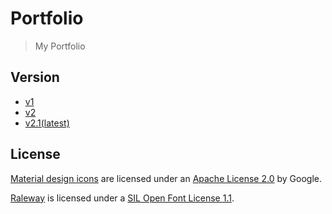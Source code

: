 # Portfolio

> My Portfolio

## Version

- [v1](https://astro36.me/v1/)
- [v2](https://astro36.me/v2/)
- [v2.1(latest)](https://astro36.me/)

## License

[Material design icons](https://material.io/tools/icons/) are licensed under an [Apache License 2.0](https://github.com/google/material-design-icons/blob/master/LICENSE) by Google.

[Raleway](https://github.com/impallari/Raleway/) is licensed under a [SIL Open Font License 1.1](https://github.com/impallari/Raleway/blob/master/OFL.txt).

